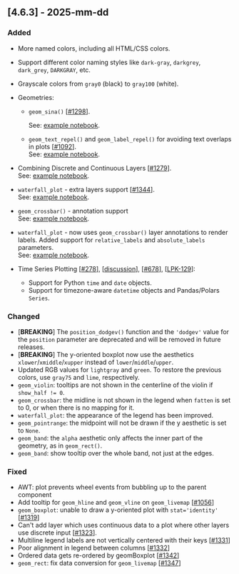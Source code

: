 ## [4.6.3] - 2025-mm-dd

### Added

- More named colors, including all HTML/CSS colors.
- Support different color naming styles like `dark-gray`, `darkgrey`, `dark_grey`, `DARKGRAY`, etc.
- Grayscale colors from `gray0` (black) to `gray100` (white).
- Geometries:

    - `geom_sina()` [[#1298](https://github.com/JetBrains/lets-plot/issues/1298)].

      See: [example notebook](https://nbviewer.org/github/JetBrains/lets-plot/blob/master/docs/f-25b/geom_sina.ipynb).
  
    - `geom_text_repel()` and `geom_label_repel()` for avoiding text overlaps in plots [[#1092](https://github.com/JetBrains/lets-plot/issues/1092)].  
      See: [example notebook](https://nbviewer.org/github/JetBrains/lets-plot/blob/master/docs/f-25b/ggrepel.ipynb).

- Combining Discrete and Continuous Layers [[#1279](https://github.com/JetBrains/lets-plot/issues/1279)].  
  See: [example notebook](https://nbviewer.org/github/JetBrains/lets-plot/blob/master/docs/f-25b/numeric_data_on_discrete_scale.ipynb).
- `waterfall_plot` - extra layers support [[#1344](https://github.com/JetBrains/lets-plot/issues/1344)].  
  See: [example notebook](https://nbviewer.org/github/JetBrains/lets-plot/blob/master/docs/f-25b/waterfall_plot_layers.ipynb).
- `geom_crossbar()` - annotation support  
  See: [example notebook](https://nbviewer.org/github/JetBrains/lets-plot/blob/master/docs/f-25b/geom_crossbar_annotation.ipynb).
- `waterfall_plot` - now uses `geom_crossbar()` layer annotations to render labels. Added support for `relative_labels` and `absolute_labels` parameters.  
  See: [example notebook](https://nbviewer.org/github/JetBrains/lets-plot/blob/master/docs/f-25b/waterfall_plot_annotations.ipynb).

- Time Series Plotting [[#278](https://github.com/JetBrains/lets-plot-kotlin/issues/278)], 
[[discussion](https://github.com/JetBrains/lets-plot-kotlin/discussions/92#discussioncomment-12976040)],
[[#678](https://github.com/JetBrains/lets-plot/issues/678)],
[[LPK-129](https://github.com/JetBrains/lets-plot-kotlin/issues/129)]:
  - Support for Python `time` and `date` objects.
  - Support for timezone-aware `datetime` objects and Pandas/Polars `Series`.

### Changed

- [**BREAKING**] The `position_dodgev()` function and the `'dodgev'` value for the `position` parameter are deprecated and will be removed in future releases.
- [**BREAKING**] The y-oriented boxplot now use the aesthetics `xlower`/`xmiddle`/`xupper` instead of  `lower`/`middle`/`upper`.
- Updated RGB values for `lightgray` and `green`. To restore the previous colors, use `gray75` and `lime`, respectively. 
- `geom_violin`: tooltips are not shown in the centerline of the violin if `show_half != 0`.
- `geom_crossbar`: the midline is not shown in the legend when `fatten` is set to 0, or when there is no mapping for it.
- `waterfall_plot`: the appearance of the legend has been improved.
- `geom_pointrange`: the midpoint will not be drawn if the y aesthetic is set to `None`.
- `geom_band`: the `alpha` aesthetic only affects the inner part of the geometry, as in `geom_rect()`.
- `geom_band`: show tooltip over the whole band, not just at the edges.

### Fixed

- AWT: plot prevents wheel events from bubbling up to the parent component
- Add tooltip for `geom_hline` and `geom_vline` on `geom_livemap` [[#1056](https://github.com/JetBrains/lets-plot/issues/1056)]
- `geom_boxplot`: unable to draw a y-oriented plot with `stat='identity'` [[#1319](https://github.com/JetBrains/lets-plot/issues/1319)]
- Can't add layer which uses continuous data to a plot where other layers use discrete input [[#1323](https://github.com/JetBrains/lets-plot/issues/1323)].
- Multiline legend labels are not vertically centered with their keys [[#1331](https://github.com/JetBrains/lets-plot/issues/1331)]   
- Poor alignment in legend between columns [[#1332](https://github.com/JetBrains/lets-plot/issues/1332)]
- Ordered data gets re-ordered by geomBoxplot [[#1342](https://github.com/JetBrains/lets-plot/issues/1342)]
- `geom_rect`: fix data conversion for `geom_livemap` [[#1347](https://github.com/JetBrains/lets-plot/issues/1347)]
